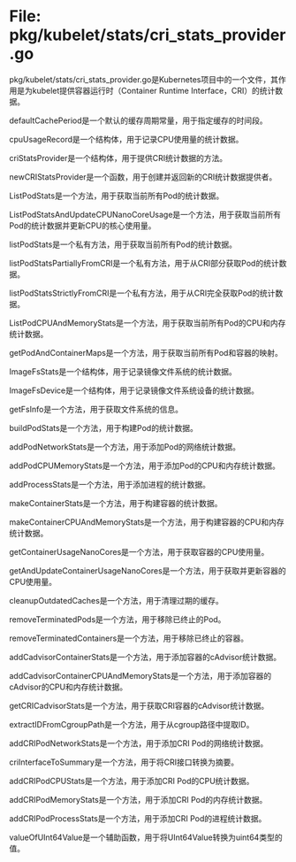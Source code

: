 # File: pkg/kubelet/stats/cri_stats_provider.go

pkg/kubelet/stats/cri_stats_provider.go是Kubernetes项目中的一个文件，其作用是为kubelet提供容器运行时（Container Runtime Interface，CRI）的统计数据。

defaultCachePeriod是一个默认的缓存周期常量，用于指定缓存的时间段。

cpuUsageRecord是一个结构体，用于记录CPU使用量的统计数据。

criStatsProvider是一个结构体，用于提供CRI统计数据的方法。

newCRIStatsProvider是一个函数，用于创建并返回新的CRI统计数据提供者。

ListPodStats是一个方法，用于获取当前所有Pod的统计数据。

ListPodStatsAndUpdateCPUNanoCoreUsage是一个方法，用于获取当前所有Pod的统计数据并更新CPU的核心使用量。

listPodStats是一个私有方法，用于获取当前所有Pod的统计数据。

listPodStatsPartiallyFromCRI是一个私有方法，用于从CRI部分获取Pod的统计数据。

listPodStatsStrictlyFromCRI是一个私有方法，用于从CRI完全获取Pod的统计数据。

ListPodCPUAndMemoryStats是一个方法，用于获取当前所有Pod的CPU和内存统计数据。

getPodAndContainerMaps是一个方法，用于获取当前所有Pod和容器的映射。

ImageFsStats是一个结构体，用于记录镜像文件系统的统计数据。

ImageFsDevice是一个结构体，用于记录镜像文件系统设备的统计数据。

getFsInfo是一个方法，用于获取文件系统的信息。

buildPodStats是一个方法，用于构建Pod的统计数据。

addPodNetworkStats是一个方法，用于添加Pod的网络统计数据。

addPodCPUMemoryStats是一个方法，用于添加Pod的CPU和内存统计数据。

addProcessStats是一个方法，用于添加进程的统计数据。

makeContainerStats是一个方法，用于构建容器的统计数据。

makeContainerCPUAndMemoryStats是一个方法，用于构建容器的CPU和内存统计数据。

getContainerUsageNanoCores是一个方法，用于获取容器的CPU使用量。

getAndUpdateContainerUsageNanoCores是一个方法，用于获取并更新容器的CPU使用量。

cleanupOutdatedCaches是一个方法，用于清理过期的缓存。

removeTerminatedPods是一个方法，用于移除已终止的Pod。

removeTerminatedContainers是一个方法，用于移除已终止的容器。

addCadvisorContainerStats是一个方法，用于添加容器的cAdvisor统计数据。

addCadvisorContainerCPUAndMemoryStats是一个方法，用于添加容器的cAdvisor的CPU和内存统计数据。

getCRICadvisorStats是一个方法，用于获取CRI容器的cAdvisor统计数据。

extractIDFromCgroupPath是一个方法，用于从cgroup路径中提取ID。

addCRIPodNetworkStats是一个方法，用于添加CRI Pod的网络统计数据。

criInterfaceToSummary是一个方法，用于将CRI接口转换为摘要。

addCRIPodCPUStats是一个方法，用于添加CRI Pod的CPU统计数据。

addCRIPodMemoryStats是一个方法，用于添加CRI Pod的内存统计数据。

addCRIPodProcessStats是一个方法，用于添加CRI Pod的进程统计数据。

valueOfUInt64Value是一个辅助函数，用于将UInt64Value转换为uint64类型的值。

